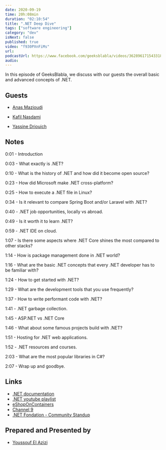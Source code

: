 ```yaml
---
date: 2020-09-19
time: 20h:08min
duration: "02:10:54"
title: ".NET Deep Dive"
tags: ["software engineering"]
category: "dev"
isNext: false
published: true
video: "f930PXnFiMs"
url:
podcastUrl: https://www.facebook.com/geeksblabla/videos/362896171543318
audio:
---
```


In this episode of GeeksBlabla, we discuss with our guests the overall basic and advanced concepts of .NET.

## Guests

- [Anas Mazioudi](https://www.facebook.com/disklosr)

- [Kafil Nasdami](https://kafil.now.sh)

- [Yassine Driouich](https://www.facebook.com/Programmation.Maroc)

## Notes

0:01 - Introduction

0:03 - What exactly is .NET?

0:10 - What is the history of .NET and how did it become open source?

0:23 - How did Microsoft make .NET cross-platform?

0:25 - How to execute a .NET file in Linux?

0:34 - Is it relevant to compare Spring Boot and/or Laravel with .NET?

0:40 - .NET job opportunities, locally vs abroad.

0:49 - Is it worth it to learn .NET?

0:59 - .NET IDE on cloud.

1:07 - Is there some aspects where .NET Core shines the most compared to other stacks?

1:14 - How is package management done in .NET world?

1:16 - What are the basic .NET concepts that every .NET developer has to be familiar with?

1:24 - How to get started with .NET?

1:29 - What are the development tools that you use frequently?

1:37 - How to write performant code with .NET?

1:41 - .NET garbage collection.

1:45 - ASP.NET vs .NET Core

1:46 - What about some famous projects build with .NET?

1:51 - Hosting for .NET web applications.

1:52 - .NET resources and courses.

2:03 - What are the most popular libraries in C#?

2:07 - Wrap up and goodbye.

## Links

- [.NET documentation](https://docs.microsoft.com/en-us/dotnet/)
- [.NET youtube playlist](https://www.youtube.com/c/dotNET/playlists)
- [eShopOnContainers](https://github.com/dotnet-architecture/eShopOnContainers)
- [Channel 9](https://channel9.msdn.com/)
- [.NET Fondation - Community Standup](https://www.youtube.com/c/NETFoundation/playlists)

## Prepared and Presented by

- [Youssouf El Azizi](https://elazizi.com/)
